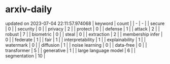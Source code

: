 # arxiv-daily
updated on 2023-07-04 22:11:57.974068
| keyword | count |
| - | - |
| secure | 0 |
| security | 0 |
| privacy | 2 |
| protect | 0 |
| defense | 1 |
| attack | 2 |
| robust | 7 |
| biometric | 0 |
| steal | 0 |
| extraction | 2 |
| membership infer | 0 |
| federate | 1 |
| fair | 1 |
| interpretability | 1 |
| explainability | 1 |
| watermark | 0 |
| diffusion | 1 |
| noise learning | 0 |
| data-free | 0 |
| transformer | 5 |
| generative | 1 |
| large language model | 6 |
| segmentation | 10 |
